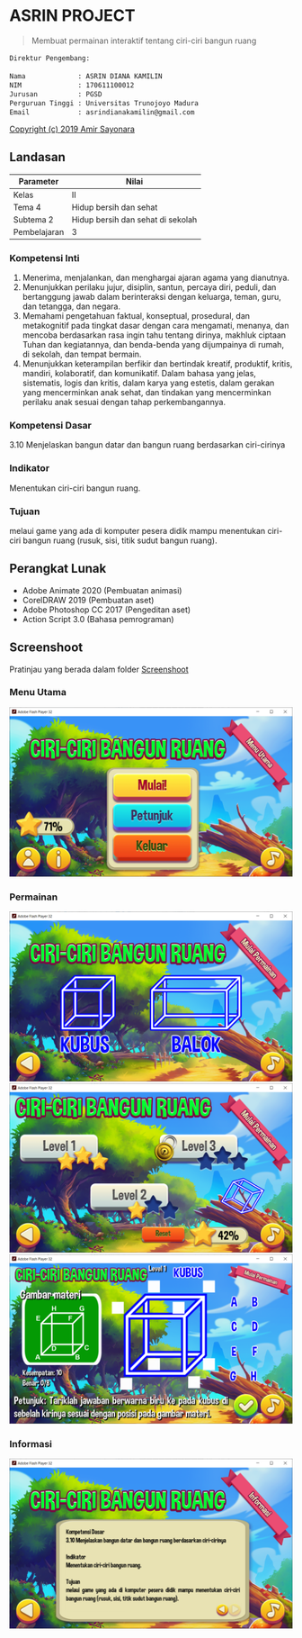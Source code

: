 # ASRIN PROJECT
> Membuat permainan interaktif tentang ciri-ciri bangun ruang

```
Direktur Pengembang:

Nama             : ASRIN DIANA KAMILIN
NIM              : 170611100012
Jurusan          : PGSD
Perguruan Tinggi : Universitas Trunojoyo Madura
Email            : asrindianakamilin@gmail.com
```
[Copyright (c) 2019 Amir Sayonara](LICENSE)

## Landasan
|Parameter|Nilai|
|-|-|
|Kelas|II|
|Tema 4|Hidup bersih dan sehat|
|Subtema 2|Hidup bersih dan sehat di sekolah|
|Pembelajaran|3|
### Kompetensi Inti
1. Menerima, menjalankan, dan menghargai ajaran agama yang
dianutnya.
2. Menunjukkan perilaku jujur, disiplin, santun, percaya diri, peduli, dan bertanggung jawab dalam berinteraksi dengan keluarga, teman, guru, dan tetangga, dan negara.
3. Memahami pengetahuan faktual, konseptual, prosedural, dan metakognitif pada tingkat dasar dengan cara mengamati, menanya, dan mencoba berdasarkan rasa ingin tahu tentang dirinya, makhluk ciptaan Tuhan dan kegiatannya, dan benda-benda yang dijumpainya di rumah, di sekolah, dan tempat bermain.
4. Menunjukkan keterampilan berfikir dan bertindak kreatif, produktif, kritis, mandiri, kolaboratif, dan komunikatif. Dalam bahasa yang jelas, sistematis, logis dan kritis, dalam karya yang estetis, dalam gerakan yang mencerminkan anak sehat, dan tindakan yang mencerminkan perilaku anak sesuai dengan tahap perkembangannya.
### Kompetensi Dasar
3.10 Menjelaskan bangun datar dan bangun ruang berdasarkan ciri-cirinya
### Indikator
Menentukan ciri-ciri bangun ruang.
### Tujuan
melaui game yang ada di komputer pesera didik mampu menentukan ciri-ciri bangun ruang (rusuk, sisi, titik sudut bangun ruang).

## Perangkat Lunak
- Adobe Animate 2020 (Pembuatan animasi)
- CorelDRAW 2019 (Pembuatan aset)
- Adobe Photoshop CC 2017 (Pengeditan aset)
- Action Script 3.0 (Bahasa pemrograman)

## Screenshoot
Pratinjau yang berada dalam folder [Screenshoot](screenshoot)
### Menu Utama
![alt text](screenshoot/ss1.png 'Menu Utama')
### Permainan
![alt text](screenshoot/ss2.png 'Permainan')
![alt text](screenshoot/ss3.png 'Permainan')
![alt text](screenshoot/ss4.png 'Permainan')
### Informasi
![alt text](screenshoot/ss5.png 'Informasi')
